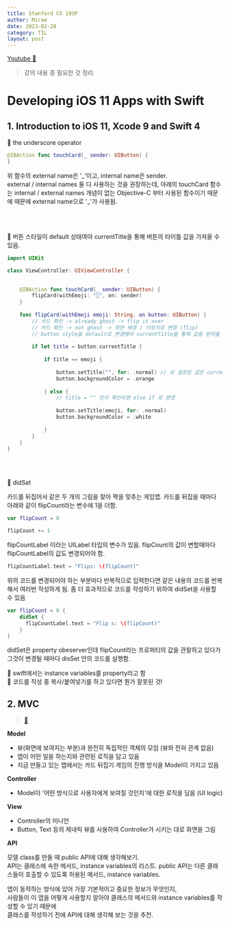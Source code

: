 ```yaml
---
title: Stanford CS 193P 
author: Mirae
date: 2023-02-20
category: TIL
layout: post
---
```


[Youtube 🔗](https://www.youtube.com/watch?v=TZL5AmwuwlA&list=PL3d_SFOiG7_8ofjyKzX6Nl1wZehbdiZC_)  
> 강의 내용 중 필요한 것 정리
  
  

# Developing iOS 11 Apps with Swift 
## 1. Introduction to iOS 11, Xcode 9 and Swift 4
  
  
📌 the underscore operator 
```swift
@IBAction func touchCard(_ sender: UIButton) {
}
```

위 함수의 external name은 '\_'이고, internal name은 sender.  
external / internal names 둘 다 사용하는 것을 권장하는데, 아래의 touchCard 함수는 internal / external names 개념이 없는 Objective-C 부터 사용된 함수이기 때문에 때문에 external name으로 '\_'가 사용됨.

<br><br>

📌 버튼 스타일이 default 상태여야 currentTitle을 통해 버튼의 타이틀 값을 가져올 수 있음. 
```swift
import UIKit

class ViewController: UIViewController {

    
    @IBAction func touchCard(_ sender: UIButton) {
        flipCard(withEmoji: "👻", on: sender)
    }
    
    func flipCard(withEmoji emoji: String, on button: UIButton) {
        // 카드 확인 -> already ghost -> flip it over
        // 카드 확인 -> not ghost -> 하얀 배경 / 이모지로 변경 (flip)
        // button style을 default로 변경해야 currentTitle을 통해 값을 받아올 수 있음
        
        if let title = button.currentTitle {
            
            if title == emoji {
                
                button.setTitle("", for: .normal) // 로 설정된 값은 currentTitle로 가져올 수 있음
                button.backgroundColor = .orange
                
            } else {
                // title = "" 인지 확인되면 else if 로 변경
                
                button.setTitle(emoji, for: .normal)
                button.backgroundColor = .white
                
            }
        }
    }
}
```

<br><br>
   
📌 didSet 
  
카드를 뒤집어서 같은 두 개의 그림을 찾아 짝을 맞추는 게임앱. 
카드를 뒤집을 때마다 아래와 같이 flipCount라는 변수에 1을 더함.
```swift 
var flipCount = 0
```

```swift
flipCount += 1 
```
flipCountLabel 이라는 UILabel 타입의 변수가 있음.
flipCount의 값이 변할때마다 flipCountLabel의 값도 변경되어야 함. 

```swift
flipCountLabel.text = "Flips: \(flipCount)"
```
위의 코드를 변경되어야 하는 부분마다 반복적으로 입력한다면 같은 내용의 코드를 반복해서 여러번 작성하게 됨.
좀 더 효과적으로 코드를 작성하기 위하여 didSet을 사용할 수 있음 

```swift 
var flipCount = 0 {
    didSet {
      flipCountLabel.text = "Flip s: \(flipCount)"  
    }
}
```
didSet은 property obeserver인데 flipCount라는 프로퍼티의 값을 관찰하고 있다가
그것이 변경될 때마다 disSet 안의 코드를 실행함. 


📌 swift에서는 instance variables를 property라고 함  
📌 코드를 작성 중 복사/붙여넣기를 하고 있다면 뭔가 잘못된 것!

  
## 2. MVC

> [🔗](https://youtu.be/gI3pz7eFgfo)  

<b>Model</b>
- 뷰(화면에 보여지는 부분)과 완전히 독립적인 객체의 모임 (뷰와 전혀 관계 없음)
- 앱이 어떤 일을 하는지와 관련된 로직을 담고 있음 
- 지금 만들고 있는 앱에서는 카드 뒤집기 게임의 진행 방식을 Model이 가지고 있음

<b>Controller</b>
- Model이 '어떤 방식으로 사용자에게 보여질 것인지'에 대한 로직을 담음 (UI logic)

<b>View</b>
- Controller의 미니언
- Button, Text 등의 제네릭 뷰를 사용하여 Controller가 시키는 대로 화면을 그림 
  
<b>API</b>  
  
모델 class를 만들 때 public API에 대해 생각해보기.  
API는 클래스에 속한 메서드, instance variables의 리스트.
public API는 다른 클래스들이 호출할 수 있도록 허용된 메서드, instance variables.
  
앱이 동작하는 방식에 있어 가장 기본적이고 중요한 정보가 무엇인지,  
사람들이 이 앱을 어떻게 사용할지 알아야 클래스의 메서드와 instance variables를 작성할 수 있기 때문에  
클래스를 작성하기 전에 API에 대해 생각해 보는 것을 추천.


